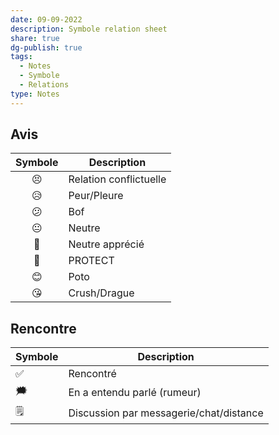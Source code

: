 ```yaml
---
date: 09-09-2022
description: Symbole relation sheet
share: true
dg-publish: true
tags:
  - Notes
  - Symbole
  - Relations
type: Notes
---
```



## Avis
| Symbole |Description|
|:---:| --------------- |
|😣|Relation conflictuelle|
| 😥      | Peur/Pleure     |
| 😕      | Bof             |
|😐| Neutre          |
|🙂| Neutre apprécié |
| 🥰      | PROTECT         |
| 😊      | Poto            |
| 😘      | Crush/Drague    |


## Rencontre
| Symbole | Description                             |
| ------- | --------------------------------------- |
| ✅      | Rencontré                               |
| 🗯️      | En a entendu parlé (rumeur)             |
| 🗒️      | Discussion par messagerie/chat/distance |
